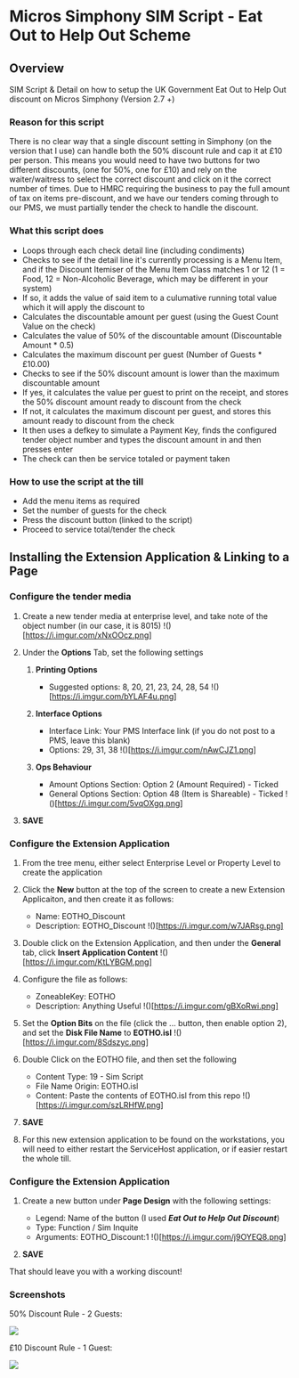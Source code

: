 # Micros Simphony SIM Script - Eat Out to Help Out Scheme
## Overview
SIM Script &amp; Detail on how to setup the UK Government Eat Out to Help Out discount on Micros Simphony (Version 2.7 +)

### Reason for this script
There is no clear way that a single discount setting in Simphony (on the version that I use) can handle both the 50% discount rule and cap it at £10 per person. This means you would need to have two buttons for two different discounts, (one for 50%, one for £10) and rely on the waiter/waitress to select the correct discount and click on it the correct number of times. Due to HMRC requiring the business to pay the full amount of tax on items pre-discount, and we have our tenders coming through to our PMS, we must partially tender the check to handle the discount. 

### What this script does
- Loops through each check detail line (including condiments)
- Checks to see if the detail line it's currently processing is a Menu Item, and if the Discount Itemiser of the Menu Item Class matches 1 or 12 (1 = Food, 12 = Non-Alcoholic Beverage, which may be different in your system)
- If so, it adds the value of said item to a culumative running total value which it will apply the discount to
- Calculates the discountable amount per guest (using the Guest Count Value on the check)
- Calculates the value of 50% of the discountable amount (Discountable Amount * 0.5)
- Calculates the maximum discount per guest (Number of Guests * £10.00)
- Checks to see if the 50% discount amount is lower than the maximum discountable amount
- If yes, it calculates the value per guest to print on the receipt, and stores the 50% discount amount ready to discount from the check
- If not, it calculates the maximum discount per guest, and stores this amount ready to discount from the check
- It then uses a defkey to simulate a Payment Key, finds the configured tender object number and types the discount amount in and then presses enter
- The check can then be service totaled or payment taken

### How to use the script at the till
- Add the menu items as required
- Set the number of guests for the check
- Press the discount button (linked to the script)
- Proceed to service total/tender the check


## Installing the Extension Application & Linking to a Page
### Configure the tender media
1. Create a new tender media at enterprise level, and take note of the object number (in our case, it is 8015)
!()[https://i.imgur.com/xNxOOcz.png]

2. Under the **Options** Tab, set the following settings
    1. **Printing Options**
        - Suggested options: 8, 20, 21, 23, 24, 28, 54
!()[https://i.imgur.com/bYLAF4u.png]
    
    2. **Interface Options**
        - Interface Link: Your PMS Interface link (if you do not post to a PMS, leave this blank)
        - Options: 29, 31, 38
!()[https://i.imgur.com/nAwCJZ1.png]

    3. **Ops Behaviour**
        - Amount Options Section: Option 2 (Amount Required) - Ticked
        - General Options Section: Option 48 (Item is Shareable) - Ticked
!()[https://i.imgur.com/5vqOXgq.png]

3. **SAVE**


### Configure the Extension Application
1. From the tree menu, either select Enterprise Level or Property Level to create the application

2. Click the **New** button at the top of the screen to create a new Extension Applicaiton, and then create it as follows:
    - Name: EOTHO_Discount
    - Description: EOTHO_Discount
!()[https://i.imgur.com/w7JARsg.png]

3. Double click on the Extension Application, and then under the **General** tab, click **Insert Application Content**
!()[https://i.imgur.com/KtLYBGM.png]

4. Configure the file as follows:
    - ZoneableKey: EOTHO
    - Description: Anything Useful
!()[https://i.imgur.com/gBXoRwi.png]

5. Set the **Option Bits** on the file (click the ... button, then enable option 2), and set the **Disk File Name** to **EOTHO.isl**
!()[https://i.imgur.com/8Sdszyc.png]

6. Double Click on the EOTHO file, and then set the following
    - Content Type: 19 - Sim Script
    - File Name Origin: EOTHO.isl
    - Content: Paste the contents of EOTHO.isl from this repo
!()[https://i.imgur.com/szLRHfW.png]

7. **SAVE**

8. For this new extension application to be found on the workstations, you will need to either restart the ServiceHost application, or if easier restart the whole till.

### Configure the Extension Application
1. Create a new button under **Page Design** with the following settings:
    - Legend: Name of the button (I used ***Eat Out to Help Out Discount***)
    - Type: Function / Sim Inquite
    - Arguments: EOTHO_Discount:1
!()[https://i.imgur.com/j9OYEQ8.png]

2. **SAVE**

That should leave you with a working discount!

### Screenshots
50% Discount Rule - 2 Guests:

![](https://i.imgur.com/H7NWy9F.png)


£10 Discount Rule - 1 Guest:

![](https://i.imgur.com/1ZNUQU4.png)
